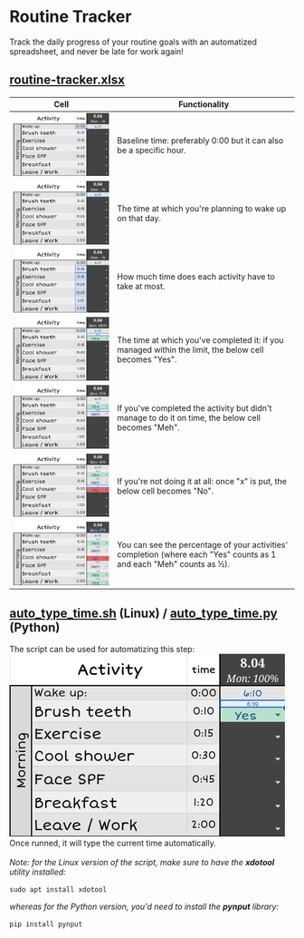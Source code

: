# Routine Tracker
Track the daily progress of your routine goals with an automatized spreadsheet, and never be late for work again!

## [routine-tracker.xlsx](routine-tracker.xlsx)
| Cell | Functionality |
|-------|------|
| ![Screenshot 1](screenshots/1.png) | Baseline time: preferably 0:00 but it can also be a specific hour. |
| ![Screenshot 2](screenshots/2.png) | The time at which you're planning to wake up on that day. |
| ![Screenshot 3](screenshots/3.png) | How much time does each activity have to take at most. |
| ![Screenshot 4](screenshots/4.png) | The time at which you've completed it: if you managed within the limit, the below cell becomes "Yes". |
| ![Screenshot 5](screenshots/5.png) | If you've completed the activity but didn't manage to do it on time, the below cell becomes "Meh". |
| ![Screenshot 6](screenshots/6.png) | If you're not doing it at all: once "x" is put, the below cell becomes "No". |
| ![Screenshot 7](screenshots/7.png) | You can see the percentage of your activities' completion (where each "Yes" counts as 1 and each "Meh" counts as ½). |

## [auto_type_time.sh](auto_type_time.sh) (Linux) / [auto_type_time.py](auto_type_time.py) (Python)
The script can be used for automatizing this step:
<br>
![Screenshot 4](screenshots/4.png)
<br>
Once runned, it will type the current time automatically.
<br><br>
<i>Note: for the Linux version of the script, make sure to have the **xdotool** utility installed:</i>
~~~
sudo apt install xdotool
~~~
<i>whereas for the Python version, you'd need to install the **pynput** library:</i>
~~~
pip install pynput
~~~

